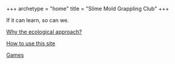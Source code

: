 +++
archetype = "home"
title = "Slime Mold Grappling Club"
+++


If it can learn, so can we.


[Why the ecological approach?]( "why_eco/_index.md)

[How to use this site]("how_to_use_site/_index.md" )

[Games]( "games/_index.md" )
